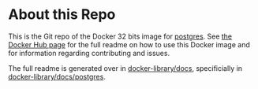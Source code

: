 # About this Repo

This is the Git repo of the Docker 32 bits image for [postgres](https://hub.docker.com/r/nickcis/postgres/). See [the Docker Hub page](https://registry.hub.docker.com/_/postgres/) for the full readme on how to use this Docker image and for information regarding contributing and issues.

The full readme is generated over in [docker-library/docs](https://github.com/docker-library/docs), specificially in [docker-library/docs/postgres](https://github.com/docker-library/docs/tree/master/postgres).
